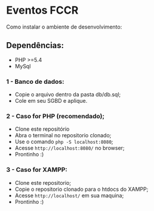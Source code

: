 # Eventos FCCR

Como instalar o ambiente de desenvolvimento:

## **Dependências:**
 * PHP >=5.4
 * MySql
 
###  1 - Banco de dados: <br>
  - Copie o arquivo dentro da pasta db/db.sql; <br>
  - Cole em seu SGBD e aplique. <br>

###  2 - Caso for PHP (recomendado);<br>
  - Clone este repositório<br>
  - Abra o terminal no repositorio clonado;<br>
  - Use o comando ```php -S localhost:8080```;<br>
  - Acesse ```http://localhost:8080/``` no browser;<br>
  - Prontinho :) <br>
  
###  3 - Caso for XAMPP:<br>
  - Clone este repositorio;<br>
  - Copie o repositorio clonado para o htdocs do XAMPP; <br>
  - Acesse ```http://localhost/``` em sua maquina;<br>
  - Prontinho :)

